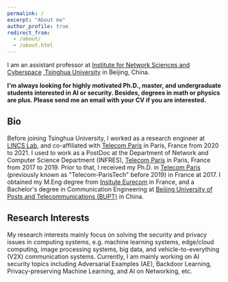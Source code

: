 ```yaml
---
permalink: /
excerpt: "About me"
author_profile: true
redirect_from: 
  - /about/
  - /about.html
---
```


I am an assistant professor at [Institute for Network Sciences and Cyberspace](http://www.insc.tsinghua.edu.cn/) 
,[Tsinghua University](https://www.tsinghua.edu.cn/) in Beijing, China. 

**I'm always looking for highly motivated Ph.D., master, and undergraduate students interested in AI or security. Besides, degrees in math or physics are plus. Please send me an email with your CV if you are interested.**

Bio
------
Before joining Tsinghua University, I worked as a research engineer at [LINCS Lab](https://www.lincs.fr/),  and co-affiliated with [Telecom Paris](https://www.telecom-paris.fr/en/home) in Paris, France from 2020 to 2021. I used to work as a PostDoc at the Department of Network and Computer Science Department (INFRES), [Telecom Paris](https://www.telecom-paris.fr/en/home) in Paris, France from 2017 to 2019. Prior to that, I received my Ph.D. in [Telecom Paris](https://www.telecom-paris.fr/en/home) (previously known as "Telecom-ParisTech" before 2019) in France at 2017. I obtained my M.Eng degree from [Insitute Eurecom](https://www.eurecom.fr/en) in France, and a Bachelor's degree in Communication Engineering at [Beijing University of Posts and Telecommunications (BUPT)](https://english.bupt.edu.cn/) in China. 

Research Interests
------
My research interests mainly focus on solving the security and privacy issues in computing systems, e.g. machine learning systems, edge/cloud computing, image processing systems, big data, and vehicle-to-everything (V2X) communication systems. Currently, I am mainly working on AI security topics including Adversarial Examples (AE), Backdoor Learning, Privacy-preserving Machine Learning, and AI on Networking, etc.

